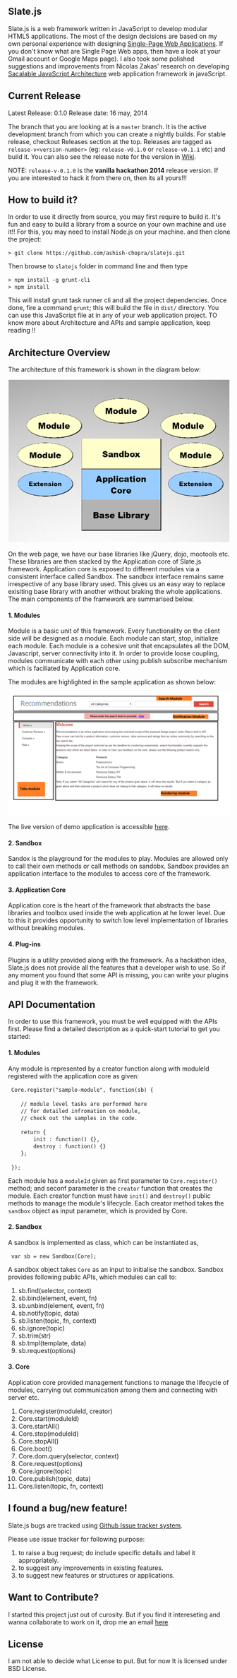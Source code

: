 Slate.js
--------------------

Slate.js is a web framework written in JavaScript to develop modular HTML5 applications. The most of the design decisions are based on my own personal experience with designing [Single-Page Web Applications](http://en.wikipedia.org/wiki/Single-page_application). If you don't know what are Single Page Web apps, then have a look at your Gmail account or Google Maps page). I also took some polished suggestions and improvements from Nicolas Zakas' research on developing [Sacalable JavaScript Architecture](https://www.youtube.com/watch?v=vXjVFPosQHw) web application framework in javaScript.


Current Release
----------------------------

Latest Release: 0.1.0
Release date: 16 may, 2014

The branch that you are looking at is a `master` branch. It is the active development branch from which you can create a nightly builds. For stable release, checkout Releases section at the top. Releases are tagged as `release-v<version-number>` (eg: `release-v0.1.0` or `release-v0.1.1` etc) and build it. You can also see the release note for the version in [Wiki](https://github.com/ashish-chopra/slatejs/wiki).

NOTE:
`release-v-0.1.0` is the **vanilla hackathon 2014** release version. If you are interested to hack it from there on, then its all yours!!!


How to build it?
-----------------------

In order to use it directly from source, you may first require to build it. It's fun and easy to build a library from a source on your own machine and use it!! For this, you may need to install Node.js on your machine. and then clone the project:

    > git clone https://github.com/ashish-chopra/slatejs.git

Then browse to `slatejs` folder in command line and then type

    > npm install -g grunt-cli
    > npm install

This will install grunt task runner cli and all the project dependencies.
Once done, fire a command `grunt`; this will build the file in `dist/` directory.
You can use this JavaScript file at in any of your web application project.
TO know more about Architecture and APIs and sample application, keep reading !!


Architecture Overview
---------------------------
The architecture of this framework is shown in the diagram below:

![alt text](https://raw.githubusercontent.com/ashish-chopra/slatejs/master/sample/WebContent/images/architecture.png)

On the web page, we have our base libraries like jQuery, dojo, mootools etc. These libraries are then stacked by the Application core of Slate.js framework. Application core is exposed to different modules via a consistent interface called Sandbox. The sandbox interface remains same irrespective of any base library used. This gives us an easy way to replace exisiting base library with another without braking the whole applications. The main components of the framework are summarised below.


#### 1. Modules
Module is a basic unit of this framework. Every functionality on the client side will be designed as a module. Each module can start, stop, initialize each module. Each module is a cohesive unit that encapsulates all the DOM, Javascript, server connectivity into it. In order to provide loose coupling, modules communicate with each other using   publish subscribe mechanism which is faciliated by Application core.

The modules are highlighted in the sample application as shown below:

![alt text](https://raw.githubusercontent.com/ashish-chopra/slatejs/master/sample/WebContent/images/demo-app.png)

The live version of demo application is accessible [here](https://dl.dropboxusercontent.com/u/88867846/Slatejs/demo/index.html).

#### 2. Sandbox
Sandox is the playground for the modules to play. Modules are allowed only to call their own methods or call methods on sandobx. Sandbox provides an application interface to the modules to access core of the framework.

#### 3. Application Core
Application core is the heart of the framework that abstracts the base libraries and toolbox used inside the web application at he lower level. Due to this it provides opportunity to switch low level implementation of libraries without breaking modules.

#### 4. Plug-ins
Plugins is a utility provided along with the framework. As a hackathon idea, Slate.js does not provide  all the features that a developer wish to use. So if any moment you found that some API is missing, you can write your plugins and plug it with the framework.

API Documentation
-------------------------

In order to use this framework, you must be well equipped with the APIs first. Please find a detailed description as a quick-start tutorial to get you started:

#### 1. Modules
Any module is represented by a creator function along with moduleId registered with the application core as given:

     Core.register("sample-module", function(sb) {
        
        // module level tasks are performed here
        // for detailed infromation on module, 
        // check out the samples in the code.
        
        return {
            init : function() {},
            destroy : function() {}
        };
        
     });

Each module has a `moduleId` given as first parameter to `Core.register()` method; and seconf parameter is the `creator` function that creates the module. Each creator function must have `init()` and `destroy()` public methods to manage the module's lifecycle. Each creator method takes the `sandbox` object as input parameter, which is provided by Core.

#### 2. Sandbox
A sandbox is implemented as class, which can be instantiated as,

     var sb = new Sandbox(Core);
     
A sandbox object takes `Core` as an input to initialise the sandbox. Sandbox provides following public APIs, which modules can call to:

1. sb.find(selector, context)
2. sb.bind(element, event, fn)
3. sb.unbind(element, event, fn)
4. sb.notify(topic, data)
5. sb.listen(topic, fn, context)
6. sb.ignore(topic)
6. sb.trim(str)
7. sb.tmpl(template, data)
8. sb.request(options)

#### 3. Core
Application core provided management functions to manage the lifecycle of modules, carrying out communication among them and connecting with server etc.

1. Core.register(moduleId, creator)
2. Core.start(moduleId)
3. Core.startAll()
4. Core.stop(moduleId)
5. Core.stopAll()
6. Core.boot()
7. Core.dom.query(selector, context)
8. Core.request(options)
9. Core.ignore(topic)
10. Core.publish(topic, data)
11. Core.listen(topic, fn, context)


I found a bug/new feature!
---------------------------
Slate.js bugs are tracked using [Github Issue tracker system](https://github.com/ashish-chopra/slatejs/issues).

Please use issue tracker for following purpose:
 1. to raise a bug request; do include specific details and label it appropriately.
 2. to suggest any improvements in existing features.
 3. to suggest new features or structures or applications.


Want to Contribute?
----------------------------
I started this project just out of curosity. But if you find it intereseting and wanna collaborate to work on it,
drop me an email [here](mailto://sendtoashishchopra@gmail.com)

License
----------------
I am not able to decide what License to put. 
But for now It is licensed under BSD License.

